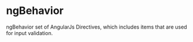 # ngBehavior
ngBehavior set of AngularJs Directives, which includes items that are used for input validation.
